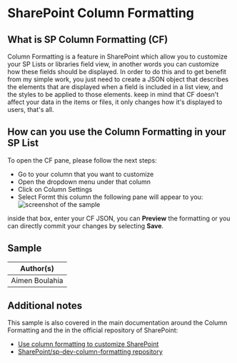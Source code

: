 # SharePoint Column Formatting

## What is SP Column Formatting (CF)
Column Formatting is a feature in SharePoint which allow you to customize your SP Lists or libraries field view, in another words you can customize how these fields should be displayed. In order to do this and to get benefit from my simple work, you just need to create a JSON object that describes the elements that are displayed when a field is included in a list view, and the styles to be applied to those elements. keep in mind that CF doesn't affect your data in the items or files, it only changes how it's displayed to users, that's all.

## How can you use the Column Formatting in your SP List
To open the CF pane, please follow the next steps: 
  - Go to your column that you want to customize
  - Open the dropdown menu under that column
  - Click on Column Settings
  - Select Formt this column
the following pane will appear to you: 
![screenshot of the sample](https://docs.microsoft.com/en-us/sharepoint/dev/images/sp-columnformatting-panel.png)

inside that box, enter your CF JSON, you can **Preview** the formatting or you can directly commit your changes by selecting **Save**. 

## Sample

|Author(s)
|---------
| Aimen Boulahia



## Additional notes
This sample is also covered in the main documentation around the Column Formatting and the in the official repository of SharePoint:

- [Use column formatting to customize SharePoint](https://docs.microsoft.com/en-us/sharepoint/dev/declarative-customization/column-formatting)
- [SharePoint/sp-dev-column-formatting repository](https://github.com/SharePoint/sp-dev-list-formatting)
